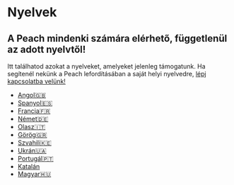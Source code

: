 # Nyelvek
## A Peach mindenki számára elérhető, függetlenül az adott nyelvtől!

Itt találhatod azokat a nyelveket, amelyeket jelenleg támogatunk.
Ha segítenél nekünk a Peach lefordításában a saját helyi nyelvedre, [lépj kapcsolatba velünk!](mailto:hello@peachbitcoin.com)

- [Angol🇬🇧](/)
- [Spanyol🇪🇸](/es)
- [Francia🇫🇷](/fr)
- [Német🇩🇪](/de)
- [Olasz🇮🇹](/it)
- [Görög🇬🇷](/el)
- [Szvahili🇰🇪](/sw)
- [Ukrán🇺🇦](/uk)
- [Portugál🇵🇹](/pt)
- [Katalán](/ca)
- [Magyar🇭🇺](/hu)
